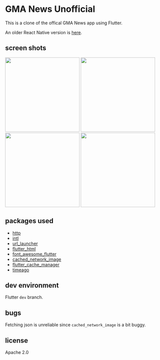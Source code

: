 # GMA News Unofficial

This is a clone of the offical GMA News app using Flutter.

An older React Native version is [here](https://github.com/hush2/gma-news-unofficial).

## screen shots

<img src="https://hush2.bitbucket.io/images/screenshots/gma_news_unofficial/large1.png" width="240">
<img src="https://hush2.bitbucket.io/images/screenshots/gma_news_unofficial/large4.png" width="240">
<img src="https://hush2.bitbucket.io/images/screenshots/gma_news_unofficial/large2.png" width="240">
<img src="https://hush2.bitbucket.io/images/screenshots/gma_news_unofficial/large3.png" width="240">

## packages used

- [http](https://pub.dartlang.org/packages/http)
- [intl](https://pub.dartlang.org/packages/intl)
- [url_launcher](https://pub.dartlang.org/packages/url_launcher)
- [flutter_html](https://pub.dartlang.org/packages/flutter_html)
- [font_awesome_flutter](https://pub.dartlang.org/packages/font_awesome_flutter)
- [cached_network_image](https://pub.dartlang.org/packages/cached_network_image)
- [flutter_cache_manager](https://pub.dartlang.org/packages/flutter_cache_manager)
- [timeago](https://pub.dartlang.org/packages/timeago)

## dev environment

Flutter `dev` branch.

## bugs

Fetching json is unreliable since `cached_network_image` is a bit buggy.

## license
Apache 2.0

